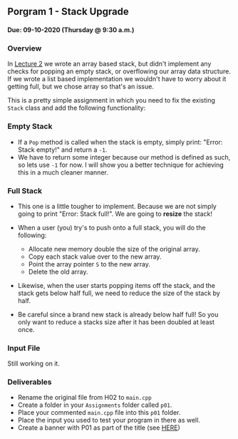## Porgram 1 - Stack Upgrade
#### Due: 09-10-2020 (Thursday @ 9:30 a.m.)


### Overview

In [Lecture 2](../../Lectures/02-L02/array_based_stack.cpp) we wrote an array based stack, but didn't implement any checks for popping an empty stack, or overflowing our array data structure. If we wrote a list based implementation we wouldn't have to worry about it getting full, but we chose array so that's an issue. 

This is a pretty simple assignment in which you need to fix the existing `Stack` class and add the following functionality:

### Empty Stack

- If a `Pop` method is called when the stack is empty, simply print: "Error: Stack empty!" and return a `-1`.
- We have to return some integer because our method is defined as such, so lets use `-1` for now. I will show you a better technique for achieving this in a much cleaner manner. 

### Full Stack

- This one is a little tougher to implement. Because we are not simply going to print "Error: Stack full!". We are going to **resize** the stack!
- When a user (you) try's to push onto a full stack, you will do the following:
  - Allocate new memory double the size of the original array.
  - Copy each stack value over to the new array.
  - Point the array pointer `S` to the new array.
  - Delete the old array.

- Likewise, when the user starts popping items off the stack, and the stack gets below half full, we need to reduce the size of the stack by half.
- Be careful since a brand new stack is already below half full! So you only want to reduce a stacks size after it has been doubled at least once.


### Input File

Still working on it.

### Deliverables

- Rename the original file from H02 to `main.cpp`
- Create a folder in your `Assignments` folder called `p01`.
- Place your commented `main.cpp` file into this `p01` folder.
- Place the input you used to test your program in there as well. 
- Create a banner with P01 as part of the title (see [HERE](../../Resources/03-Banner/README.md))